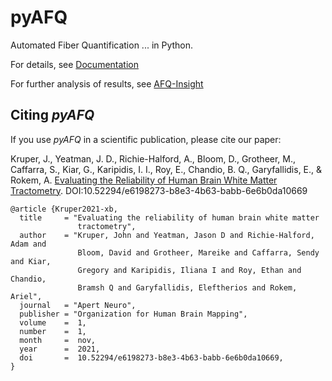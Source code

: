 # pyAFQ
Automated Fiber Quantification ... in Python.

For details, see [Documentation](https://tractometry.org/pyAFQ)

For further analysis of results, see [AFQ-Insight](https://github.com/richford/AFQ-Insight)

## Citing _pyAFQ_

If you use _pyAFQ_ in a scientific publication, please cite our paper:

Kruper, J., Yeatman, J. D., Richie-Halford, A., Bloom, D., Grotheer, M., Caffarra, S., Kiar, G., Karipidis, I. I., Roy, E., Chandio, B. Q., Garyfallidis, E., & Rokem, A.
[Evaluating the Reliability of Human Brain White Matter Tractometry](https://doi.org/10.52294/e6198273-b8e3-4b63-babb-6e6b0da10669).
DOI:10.52294/e6198273-b8e3-4b63-babb-6e6b0da10669

```
@article {Kruper2021-xb,
  title     = "Evaluating the reliability of human brain white matter
               tractometry",
  author    = "Kruper, John and Yeatman, Jason D and Richie-Halford, Adam and
               Bloom, David and Grotheer, Mareike and Caffarra, Sendy and Kiar,
               Gregory and Karipidis, Iliana I and Roy, Ethan and Chandio,
               Bramsh Q and Garyfallidis, Eleftherios and Rokem, Ariel",
  journal   = "Apert Neuro",
  publisher = "Organization for Human Brain Mapping",
  volume    =  1,
  number    =  1,
  month     =  nov,
  year      =  2021,
  doi       =  10.52294/e6198273-b8e3-4b63-babb-6e6b0da10669,
}
```
